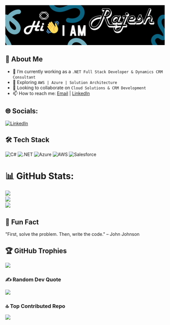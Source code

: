 
<img src="https://github.com/rajesh1908/rajesh1908/blob/main/Corporate%20Event%20Banner%20in%20Black%20and%20White%20Blue%20Light%20Blue%20Bold%20Gradient%20Style.png" alt="banner that says Sarah hart Landolt - software developer, artist, designer">



## 🚀 About Me  
- 🔭 I’m currently working as a `.NET Full Stack Developer & Dynamics CRM Consultant`  
- 🌱 Exploring `AWS | Azure | Solution Architecture`  
- 👯 Looking to collaborate on `Cloud Solutions & CRM Development`  
- 📫 How to reach me: [Email](mailto:bjr.rajesh@gmail.com) | [LinkedIn](https://linkedin.com/in/yourprofile)  



## 🌐 Socials:
[![LinkedIn](https://img.shields.io/badge/LinkedIn-%230077B5.svg?logo=linkedin&logoColor=white)](https://linkedin.com/in/rajeshbj) 

## 🛠️ Tech Stack  
![C#](https://img.shields.io/badge/-C%23-239120?style=flat&logo=c-sharp&logoColor=white) ![.NET](https://img.shields.io/badge/-.NET-512BD4?style=flat&logo=.net&logoColor=white)  ![Azure](https://img.shields.io/badge/Azure-0078D4?style=flat&logo=microsoft-azure&logoColor=white) ![AWS](https://img.shields.io/badge/AWS-232F3E?style=flat&logo=amazon-aws) ![Salesforce](https://img.shields.io/badge/Salesforce-00A1E0?style=flat&logo=salesforce&logoColor=white)   
  
# 📊 GitHub Stats:
![](https://github-readme-stats.vercel.app/api?username=rajesh1908&theme=dark&hide_border=false&include_all_commits=false&count_private=false)<br/>
![](https://github-readme-streak-stats.herokuapp.com/?user=rajesh1908&theme=dark&hide_border=false)<br/>
![](https://github-readme-stats.vercel.app/api/top-langs/?username=rajesh1908&theme=dark&hide_border=false&include_all_commits=false&count_private=false&layout=compact)

## 🌟 Fun Fact  
"First, solve the problem. Then, write the code." – John Johnson  


## 🏆 GitHub Trophies
![](https://github-profile-trophy.vercel.app/?username=rajesh1908&theme=matrix&no-frame=false&no-bg=false&margin-w=4)

### ✍️ Random Dev Quote
![](https://quotes-github-readme.vercel.app/api?type=horizontal&theme=gruvbox)

### 🔝 Top Contributed Repo
![](https://github-contributor-stats.vercel.app/api?username=rajesh1908&limit=5&theme=dark&combine_all_yearly_contributions=true)



<!-- Proudly created with GPRM ( https://gprm.itsvg.in ) -->
